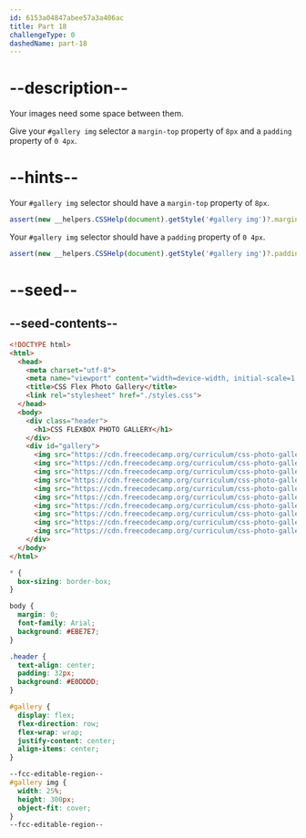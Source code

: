 ```yaml
---
id: 6153a04847abee57a3a406ac
title: Part 18
challengeType: 0
dashedName: part-18
---
```


# --description--

Your images need some space between them.

Give your `#gallery img` selector a `margin-top` property of `8px` and a `padding` property of `0 4px`.

# --hints--

Your `#gallery img` selector should have a `margin-top` property of `8px`.

```js
assert(new __helpers.CSSHelp(document).getStyle('#gallery img')?.marginTop === '8px');
```

Your `#gallery img` selector should have a `padding` property of `0 4px`.

```js
assert(new __helpers.CSSHelp(document).getStyle('#gallery img')?.padding === '0px 4px');
```

# --seed--

## --seed-contents--

```html
<!DOCTYPE html>
<html>
  <head>
    <meta charset="utf-8">
    <meta name="viewport" content="width=device-width, initial-scale=1.0">
    <title>CSS Flex Photo Gallery</title>
    <link rel="stylesheet" href="./styles.css">
  </head>
  <body>
    <div class="header">
      <h1>CSS FLEXBOX PHOTO GALLERY</h1>
    </div>
    <div id="gallery">
      <img src="https://cdn.freecodecamp.org/curriculum/css-photo-gallery/1.jpg"/>
      <img src="https://cdn.freecodecamp.org/curriculum/css-photo-gallery/2.jpg"/>
      <img src="https://cdn.freecodecamp.org/curriculum/css-photo-gallery/3.jpg"/>
      <img src="https://cdn.freecodecamp.org/curriculum/css-photo-gallery/4.jpg"/>
      <img src="https://cdn.freecodecamp.org/curriculum/css-photo-gallery/5.jpg"/>
      <img src="https://cdn.freecodecamp.org/curriculum/css-photo-gallery/6.jpg"/>
      <img src="https://cdn.freecodecamp.org/curriculum/css-photo-gallery/7.jpg"/>
      <img src="https://cdn.freecodecamp.org/curriculum/css-photo-gallery/8.jpg"/>
      <img src="https://cdn.freecodecamp.org/curriculum/css-photo-gallery/9.jpg"/>
      <img src="https://cdn.freecodecamp.org/curriculum/css-photo-gallery/10.jpg"/>
    </div>
  </body>
</html>
```

```css
* {
  box-sizing: border-box;
}

body {
  margin: 0;
  font-family: Arial;
  background: #EBE7E7;
}

.header {
  text-align: center;
  padding: 32px;
  background: #E0DDDD;
}

#gallery {
  display: flex;
  flex-direction: row;
  flex-wrap: wrap;
  justify-content: center;
  align-items: center;
}

--fcc-editable-region--
#gallery img {
  width: 25%;
  height: 300px;
  object-fit: cover;
}
--fcc-editable-region--
```
